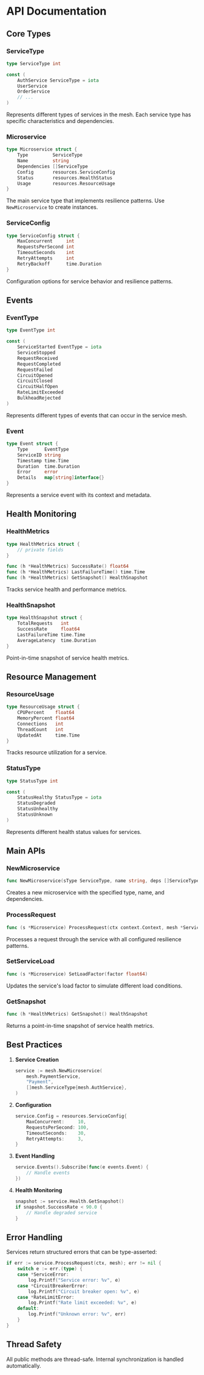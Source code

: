 # API Documentation

## Core Types

### ServiceType

```go
type ServiceType int

const (
    AuthService ServiceType = iota
    UserService
    OrderService
    // ...
)
```

Represents different types of services in the mesh. Each service type has specific characteristics and dependencies.

### Microservice

```go
type Microservice struct {
    Type         ServiceType
    Name         string
    Dependencies []ServiceType
    Config       resources.ServiceConfig
    Status       resources.HealthStatus
    Usage        resources.ResourceUsage
}
```

The main service type that implements resilience patterns. Use `NewMicroservice` to create instances.

### ServiceConfig

```go
type ServiceConfig struct {
    MaxConcurrent     int
    RequestsPerSecond int
    TimeoutSeconds    int
    RetryAttempts     int
    RetryBackoff      time.Duration
}
```

Configuration options for service behavior and resilience patterns.

## Events

### EventType

```go
type EventType int

const (
    ServiceStarted EventType = iota
    ServiceStopped
    RequestReceived
    RequestCompleted
    RequestFailed
    CircuitOpened
    CircuitClosed
    CircuitHalfOpen
    RateLimitExceeded
    BulkheadRejected
)
```

Represents different types of events that can occur in the service mesh.

### Event

```go
type Event struct {
    Type      EventType
    ServiceID string
    Timestamp time.Time
    Duration  time.Duration
    Error     error
    Details   map[string]interface{}
}
```

Represents a service event with its context and metadata.

## Health Monitoring

### HealthMetrics

```go
type HealthMetrics struct {
    // private fields
}

func (h *HealthMetrics) SuccessRate() float64
func (h *HealthMetrics) LastFailureTime() time.Time
func (h *HealthMetrics) GetSnapshot() HealthSnapshot
```

Tracks service health and performance metrics.

### HealthSnapshot

```go
type HealthSnapshot struct {
    TotalRequests   int
    SuccessRate     float64
    LastFailureTime time.Time
    AverageLatency  time.Duration
}
```

Point-in-time snapshot of service health metrics.

## Resource Management

### ResourceUsage

```go
type ResourceUsage struct {
    CPUPercent    float64
    MemoryPercent float64
    Connections   int
    ThreadCount   int
    UpdatedAt     time.Time
}
```

Tracks resource utilization for a service.

### StatusType

```go
type StatusType int

const (
    StatusHealthy StatusType = iota
    StatusDegraded
    StatusUnhealthy
    StatusUnknown
)
```

Represents different health status values for services.

## Main APIs

### NewMicroservice

```go
func NewMicroservice(sType ServiceType, name string, deps []ServiceType) *Microservice
```

Creates a new microservice with the specified type, name, and dependencies.

### ProcessRequest

```go
func (s *Microservice) ProcessRequest(ctx context.Context, mesh *ServiceMesh) error
```

Processes a request through the service with all configured resilience patterns.

### SetServiceLoad

```go
func (s *Microservice) SetLoadFactor(factor float64)
```

Updates the service's load factor to simulate different load conditions.

### GetSnapshot

```go
func (h *HealthMetrics) GetSnapshot() HealthSnapshot
```

Returns a point-in-time snapshot of service health metrics.

## Best Practices

1. **Service Creation**
   ```go
   service := mesh.NewMicroservice(
       mesh.PaymentService,
       "Payment",
       []mesh.ServiceType{mesh.AuthService},
   )
   ```

2. **Configuration**
   ```go
   service.Config = resources.ServiceConfig{
       MaxConcurrent:     10,
       RequestsPerSecond: 100,
       TimeoutSeconds:    30,
       RetryAttempts:     3,
   }
   ```

3. **Event Handling**
   ```go
   service.Events().Subscribe(func(e events.Event) {
       // Handle events
   })
   ```

4. **Health Monitoring**
   ```go
   snapshot := service.Health.GetSnapshot()
   if snapshot.SuccessRate < 90.0 {
       // Handle degraded service
   }
   ```

## Error Handling

Services return structured errors that can be type-asserted:

```go
if err := service.ProcessRequest(ctx, mesh); err != nil {
    switch e := err.(type) {
    case *ServiceError:
        log.Printf("Service error: %v", e)
    case *CircuitBreakerError:
        log.Printf("Circuit breaker open: %v", e)
    case *RateLimitError:
        log.Printf("Rate limit exceeded: %v", e)
    default:
        log.Printf("Unknown error: %v", err)
    }
}
```

## Thread Safety

All public methods are thread-safe. Internal synchronization is handled automatically.